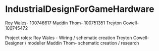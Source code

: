 # IndustrialDesignForGameHardware

Roy Wales- 100746617
Maddin Thom- 100751351
Treyton Cowell- 100745472

Project roles:
Roy Wales - Wiring / schematic creation
Treyton Cowell- Designer / modeller
Maddin Thom- schematic creation / research
